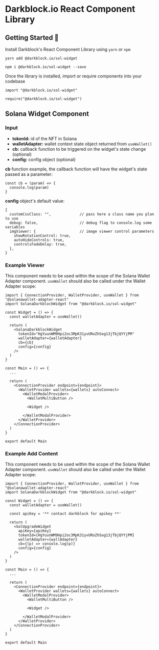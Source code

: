 # Darkblock.io React Component Library

## Getting Started 🚀

Install Darkblock's React Component Library using `yarn` or `npm`

```
yarn add @darkblock.io/sol-widget
```

```
npm i @darkblock.io/sol-widget --save
```

Once the library is installed, import or require components into your codebase

```
import "@darkblock.io/sol-widget"

require("@darkblock.io/sol-widget")
```

## Solana Widget Component

### Input

- **tokenId:** id of the NFT in Solana
- **walletAdapter:** wallet context state object returned from `useWallet()`
- **cb:** callback function to be triggered on the widget's state change (optional)
- **config:** config object (optional)

**cb** function example, the callback function will have the widget's state passed as a parameter:

```
const cb = (param) => {
  console.log(param)
}
```

**config** object's default value:

```
{
  customCssClass: "",             // pass here a class name you plan to use
  debug: false,                   // debug flag to console.log some variables
  imgViewer: {                    // image viewer control parameters
    showRotationControl: true,
    autoHideControls: true,
    controlsFadeDelay: true,
  },
}
```

### Example Viewer

This component needs to be used within the scope of the Solana Wallet Adapter component. `useWallet` should also be
called under the Wallet Adapter scope:

```
import { ConnectionProvider, WalletProvider, useWallet } from "@solanawallet-adapter-react"
import SolanaDarkblockWidget from "@darkblock.io/sol-widget"

const Widget = () => {
  const walletAdapter = useWallet()

  return (
    <SolanaDarkblockWidget
      tokenId="HgYuunWM9Hpi2oc3MpK31yvURoZhSog13jTbjQYYjPM"
      walletAdapter={walletAdapter}
      cb={cb}
      config={config}
    />
  )
}

const Main = () => {
  ...

  return (
    <ConnectionProvider endpoint={endpoint}>
      <WalletProvider wallets={wallets} autoConnect>
        <WalletModalProvider>
          <WalletMultiButton />

          <Widget />

        </WalletModalProvider>
      </WalletProvider>
    </ConnectionProvider>
  )
}

export default Main

```

### Example Add Content

This component needs to be used within the scope of the Solana Wallet Adapter component. `useWallet` should also be
called under the Wallet Adapter scope:

```
import { ConnectionProvider, WalletProvider, useWallet } from "@solanawallet-adapter-react"
import SolanaDarkblockWidget from "@darkblock.io/sol-widget"

const Widget = () => {
  const walletAdapter = useWallet()
  
  const apiKey = '** contact darkblock for apikey **'

  return (
    <SolUpgradeWidget 
      apiKey={apiKey} 
      tokenId={HgYuunWM9Hpi2oc3MpK31yvURoZhSog13jTbjQYYjPM} 
      walletAdapter={wallAdapter} 
      cb={(p) => console.log(p)} 
      config={config} 
    />
  )
}

const Main = () => {
  ...

  return (
    <ConnectionProvider endpoint={endpoint}>
      <WalletProvider wallets={wallets} autoConnect>
        <WalletModalProvider>
          <WalletMultiButton />

          <Widget />

        </WalletModalProvider>
      </WalletProvider>
    </ConnectionProvider>
  )
}

export default Main

```
